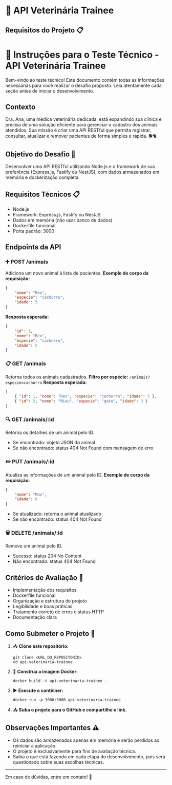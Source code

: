 
# 🐾 API Veterinária Trainee

## Requisitos do Projeto 📋



# 🐾 Instruções para o Teste Técnico - API Veterinária Trainee

Bem-vindo ao teste técnico! Este documento contém todas as informações necessárias para você realizar o desafio proposto. Leia atentamente cada seção antes de iniciar o desenvolvimento.

## Contexto

Dra. Ana, uma médica veterinária dedicada, está expandindo sua clínica e precisa de uma solução eficiente para gerenciar o cadastro dos animais atendidos. Sua missão é criar uma API RESTful que permita registrar, consultar, atualizar e remover pacientes de forma simples e rápida. 🐕🐈

## Objetivo do Desafio 🚀

Desenvolver uma API RESTful utilizando Node.js e o framework de sua preferência (Express.js, Fastify ou NestJS), com dados armazenados em memória e dockerização completa.

## Requisitos Técnicos 📋

- Node.js
- Framework: Express.js, Fastify ou NestJS
- Dados em memória (não usar banco de dados)
- Dockerfile funcional
- Porta padrão: 3000

## Endpoints da API

### ➕ POST /animais
Adiciona um novo animal à lista de pacientes.
**Exemplo de corpo da requisição:**
```json
{
	"nome": "Rex",
	"especie": "cachorro",
	"idade": 5
}
```
**Resposta esperada:**
```json
{
	"id": 1,
	"nome": "Rex",
	"especie": "cachorro",
	"idade": 5
}
```

### 📋 GET /animais
Retorna todos os animais cadastrados.
**Filtro por espécie:** `/animais?especie=cachorro`
**Resposta esperada:**
```json
[
	{ "id": 1, "nome": "Rex", "especie": "cachorro", "idade": 5 },
	{ "id": 2, "nome": "Miau", "especie": "gato", "idade": 3 }
]
```

### 🔍 GET /animais/:id
Retorna os detalhes de um animal pelo ID.
- Se encontrado: objeto JSON do animal
- Se não encontrado: status 404 Not Found com mensagem de erro

### ✏️ PUT /animais/:id
Atualiza as informações de um animal pelo ID.
**Exemplo de corpo da requisição:**
```json
{
	"nome": "Max",
	"idade": 6
}
```
- Se atualizado: retorna o animal atualizado
- Se não encontrado: status 404 Not Found

### 🗑️ DELETE /animais/:id
Remove um animal pelo ID.
- Sucesso: status 204 No Content
- Não encontrado: status 404 Not Found

## Critérios de Avaliação 🧐

- Implementação dos requisitos
- Dockerfile funcional
- Organização e estrutura do projeto
- Legibilidade e boas práticas
- Tratamento correto de erros e status HTTP
- Documentação clara

## Como Submeter o Projeto 🏁

1. 📥 **Clone este repositório:**
	 ```
	 git clone <URL_DO_REPOSITORIO>
	 cd api-veterinaria-trainee
	 ```
2. 🐳 **Construa a imagem Docker:**
	 ```
	 docker build -t api-veterinaria-trainee .
	 ```
3. ▶️ **Execute o contêiner:**
	 ```
	 docker run -p 3000:3000 api-veterinaria-trainee
	 ```
4. 📤 **Suba o projeto para o GitHub e compartilhe o link.**

## Observações Importantes ⚠️

- Os dados são armazenados apenas em memória e serão perdidos ao reiniciar a aplicação.
- O projeto é exclusivamente para fins de avaliação técnica.
- Saiba o que está fazendo em cada etapa do desenvolvimento, pois será questionado sobre suas escolhas técnicas.

---

Em caso de dúvidas, entre em contato! 💬